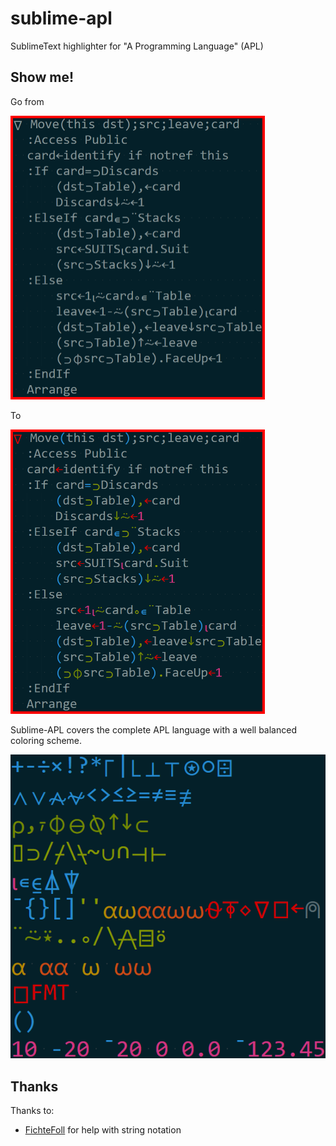 sublime-apl
===========

SublimeText highlighter for "A Programming Language" (APL)

Show me!
--------

Go from

<img src="apl not highlit.png" style="border:4px solid red; width: 399px;"/>

To

<img src="apl highlit.png" style="border:4px solid red; width: 399px;">

Sublime-APL covers the complete APL language with a well balanced 
coloring scheme.

![](opertable.png)

Thanks
------

Thanks to:

  * [FichteFoll](http://github.com/FichteFoll/) for help with string notation
